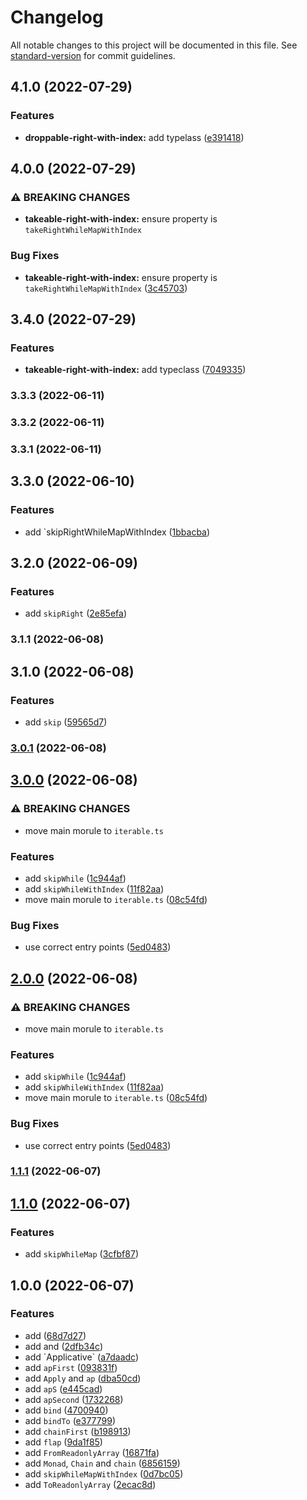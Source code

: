 # Changelog

All notable changes to this project will be documented in this file. See [standard-version](https://github.com/conventional-changelog/standard-version) for commit guidelines.

## 4.1.0 (2022-07-29)


### Features

* **droppable-right-with-index:** add typelass ([e391418](https://github.com/waynevanson/fp-ts-iterable/commit/e39141873502a9b968b0aecad3a81ce7aeaee065))

## 4.0.0 (2022-07-29)


### ⚠ BREAKING CHANGES

* **takeable-right-with-index:** ensure property is `takeRightWhileMapWithIndex`

### Bug Fixes

* **takeable-right-with-index:** ensure property is `takeRightWhileMapWithIndex` ([3c45703](https://github.com/waynevanson/fp-ts-iterable/commit/3c45703d7a55282793d23513ef9d899b8210d166))

## 3.4.0 (2022-07-29)


### Features

* **takeable-right-with-index:** add typeclass ([7049335](https://github.com/waynevanson/fp-ts-iterable/commit/7049335ca4f75dcc4b9d014a88f2d98bd7979c75))

### 3.3.3 (2022-06-11)

### 3.3.2 (2022-06-11)

### 3.3.1 (2022-06-11)

## 3.3.0 (2022-06-10)


### Features

* add `skipRightWhileMapWithIndex ([1bbacba](https://github.com/waynevanson/fp-ts-iterable/commit/1bbacbaa7626573f4c96347c1c18a4c6b127a182))

## 3.2.0 (2022-06-09)


### Features

* add `skipRight` ([2e85efa](https://github.com/waynevanson/fp-ts-iterable/commit/2e85efa63cd497171c4149959de5ae96cf70c076))

### 3.1.1 (2022-06-08)

## 3.1.0 (2022-06-08)


### Features

* add `skip` ([59565d7](https://github.com/waynevanson/fp-ts-iterable/commit/59565d7a456a87671fee79f725bdf0426ca02936))

### [3.0.1](https://github.com/waynevanson/fp-ts-iterable/compare/v3.0.0...v3.0.1) (2022-06-08)

## [3.0.0](https://github.com/waynevanson/fp-ts-iterable/compare/v1.1.1...v3.0.0) (2022-06-08)


### ⚠ BREAKING CHANGES

* move main morule to `iterable.ts`

### Features

* add `skipWhile` ([1c944af](https://github.com/waynevanson/fp-ts-iterable/commit/1c944afddaccdec68a1e3497ef6298eb0542fffe))
* add `skipWhileWithIndex` ([11f82aa](https://github.com/waynevanson/fp-ts-iterable/commit/11f82aa2beb25babcc95182867b2d37ae6d24452))
* move main morule to `iterable.ts` ([08c54fd](https://github.com/waynevanson/fp-ts-iterable/commit/08c54fd2ef0d7d5945a77f12ec82c6b7494e1f76))


### Bug Fixes

* use correct entry points ([5ed0483](https://github.com/waynevanson/fp-ts-iterable/commit/5ed048357688ef59af72ba8f1fba558c9a4164a9))

## [2.0.0](https://github.com/waynevanson/fp-ts-iterable/compare/v1.1.1...v2.0.0) (2022-06-08)


### ⚠ BREAKING CHANGES

* move main morule to `iterable.ts`

### Features

* add `skipWhile` ([1c944af](https://github.com/waynevanson/fp-ts-iterable/commit/1c944afddaccdec68a1e3497ef6298eb0542fffe))
* add `skipWhileWithIndex` ([11f82aa](https://github.com/waynevanson/fp-ts-iterable/commit/11f82aa2beb25babcc95182867b2d37ae6d24452))
* move main morule to `iterable.ts` ([08c54fd](https://github.com/waynevanson/fp-ts-iterable/commit/08c54fd2ef0d7d5945a77f12ec82c6b7494e1f76))


### Bug Fixes

* use correct entry points ([5ed0483](https://github.com/waynevanson/fp-ts-iterable/commit/5ed048357688ef59af72ba8f1fba558c9a4164a9))

### [1.1.1](https://github.com/waynevanson/fp-ts-iterable/compare/v1.1.0...v1.1.1) (2022-06-07)

## [1.1.0](https://github.com/waynevanson/fp-ts-iterable/compare/v1.0.0...v1.1.0) (2022-06-07)


### Features

* add `skipWhileMap` ([3cfbf87](https://github.com/waynevanson/fp-ts-iterable/commit/3cfbf875faf5247e0a134ef78446086dd3579bec))

## 1.0.0 (2022-06-07)


### Features

* add ([68d7d27](https://github.com/waynevanson/fp-ts-iterable/commit/68d7d27605b3e4168c340d6ef506fa53d1c50d08))
* add  and ([2dfb34c](https://github.com/waynevanson/fp-ts-iterable/commit/2dfb34c0493a37e91d95a383651419a72fe36343))
* add \`Applicative\` ([a7daadc](https://github.com/waynevanson/fp-ts-iterable/commit/a7daadc31f7f781dd7be9a15c6ccbf5f1c56a1b9))
* add `apFirst` ([093831f](https://github.com/waynevanson/fp-ts-iterable/commit/093831f3a29699de6bd54a28e5f9944098a4a297))
* add `Apply` and `ap` ([dba50cd](https://github.com/waynevanson/fp-ts-iterable/commit/dba50cd1f38252fc5f6a1dc674d2c944b182f6b9))
* add `apS` ([e445cad](https://github.com/waynevanson/fp-ts-iterable/commit/e445cad75f401c9de6f2c51d4f961bc171e0bbcf))
* add `apSecond` ([1732268](https://github.com/waynevanson/fp-ts-iterable/commit/1732268401ef84e34c0101c6e868c416b3a4c726))
* add `bind` ([4700940](https://github.com/waynevanson/fp-ts-iterable/commit/47009409634ec20a228c6efc5af0b96ce4a6ce46))
* add `bindTo` ([e377799](https://github.com/waynevanson/fp-ts-iterable/commit/e377799bae70343330e0363a240da935e4b5c666))
* add `chainFirst` ([b198913](https://github.com/waynevanson/fp-ts-iterable/commit/b1989136f7a49f30bbac0c1f7c03f352851bf5a9))
* add `flap` ([9da1f85](https://github.com/waynevanson/fp-ts-iterable/commit/9da1f85309afcabac2894737c90e0694f283f62b))
* add `FromReadonlyArray` ([16871fa](https://github.com/waynevanson/fp-ts-iterable/commit/16871fa71f50c760b8ba2644fc718d73e6ff5ba8))
* add `Monad`, `Chain` and `chain` ([6856159](https://github.com/waynevanson/fp-ts-iterable/commit/6856159dfa4906ce7e95b326abb81be8e51b597b))
* add `skipWhileMapWithIndex` ([0d7bc05](https://github.com/waynevanson/fp-ts-iterable/commit/0d7bc058692ff1ddaebc17ea06684015c2b5b0f9))
* add `ToReadonlyArray` ([2ecac8d](https://github.com/waynevanson/fp-ts-iterable/commit/2ecac8d9c1feaf517cf6916c6ae0a9aebd20272c))
